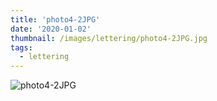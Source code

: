 ```yaml
---
title: 'photo4-2JPG'
date: '2020-01-02'
thumbnail: /images/lettering/photo4-2JPG.jpg
tags:
  - lettering
---
```


![photo4-2JPG](/images/lettering/photo4-2JPG.jpg)
